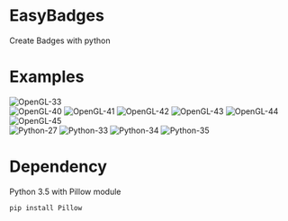 # EasyBadges

Create Badges with python

# Examples

![OpenGL-33](https://raw.githubusercontent.com/cprogrammer1994/EasyBadges/master/Examples/OpenGL-33.png)
<br>
![OpenGL-40](https://raw.githubusercontent.com/cprogrammer1994/EasyBadges/master/Examples/OpenGL-40.png)
![OpenGL-41](https://raw.githubusercontent.com/cprogrammer1994/EasyBadges/master/Examples/OpenGL-41.png)
![OpenGL-42](https://raw.githubusercontent.com/cprogrammer1994/EasyBadges/master/Examples/OpenGL-42.png)
![OpenGL-43](https://raw.githubusercontent.com/cprogrammer1994/EasyBadges/master/Examples/OpenGL-43.png)
![OpenGL-44](https://raw.githubusercontent.com/cprogrammer1994/EasyBadges/master/Examples/OpenGL-44.png)
![OpenGL-45](https://raw.githubusercontent.com/cprogrammer1994/EasyBadges/master/Examples/OpenGL-45.png)
<br>
![Python-27](https://raw.githubusercontent.com/cprogrammer1994/EasyBadges/master/Examples/Python-27.png)
![Python-33](https://raw.githubusercontent.com/cprogrammer1994/EasyBadges/master/Examples/Python-33.png)
![Python-34](https://raw.githubusercontent.com/cprogrammer1994/EasyBadges/master/Examples/Python-34.png)
![Python-35](https://raw.githubusercontent.com/cprogrammer1994/EasyBadges/master/Examples/Python-35.png)

# Dependency

Python 3.5 with Pillow module

```
pip install Pillow
```
